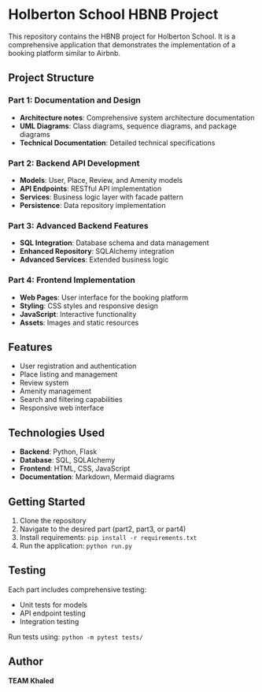 <!--
Author: TEAM Khaled
-->

# Holberton School HBNB Project

This repository contains the HBNB project for Holberton School. It is a comprehensive application that demonstrates the implementation of a booking platform similar to Airbnb.

## Project Structure

### Part 1: Documentation and Design
- **Architecture notes**: Comprehensive system architecture documentation
- **UML Diagrams**: Class diagrams, sequence diagrams, and package diagrams
- **Technical Documentation**: Detailed technical specifications

### Part 2: Backend API Development
- **Models**: User, Place, Review, and Amenity models
- **API Endpoints**: RESTful API implementation
- **Services**: Business logic layer with facade pattern
- **Persistence**: Data repository implementation

### Part 3: Advanced Backend Features
- **SQL Integration**: Database schema and data management
- **Enhanced Repository**: SQLAlchemy integration
- **Advanced Services**: Extended business logic

### Part 4: Frontend Implementation
- **Web Pages**: User interface for the booking platform
- **Styling**: CSS styles and responsive design
- **JavaScript**: Interactive functionality
- **Assets**: Images and static resources

## Features

- User registration and authentication
- Place listing and management
- Review system
- Amenity management
- Search and filtering capabilities
- Responsive web interface

## Technologies Used

- **Backend**: Python, Flask
- **Database**: SQL, SQLAlchemy
- **Frontend**: HTML, CSS, JavaScript
- **Documentation**: Markdown, Mermaid diagrams

## Getting Started

1. Clone the repository
2. Navigate to the desired part (part2, part3, or part4)
3. Install requirements: `pip install -r requirements.txt`
4. Run the application: `python run.py`

## Testing

Each part includes comprehensive testing:
- Unit tests for models
- API endpoint testing
- Integration testing

Run tests using: `python -m pytest tests/`

## Author

**TEAM Khaled**